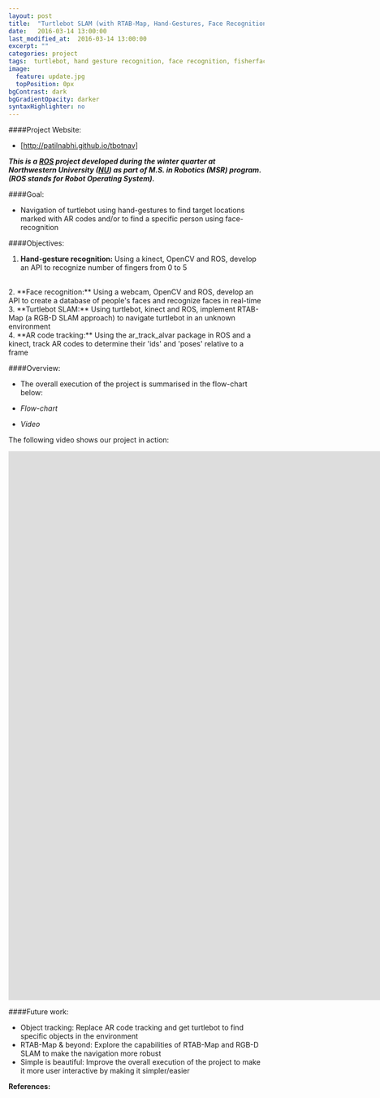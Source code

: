 ```yaml
---
layout: post
title:  "Turtlebot SLAM (with RTAB-Map, Hand-Gestures, Face Recognition & AR Code Tracking)"
date:   2016-03-14 13:00:00
last_modified_at:  2016-03-14 13:00:00
excerpt: ""
categories: project
tags:  turtlebot, hand gesture recognition, face recognition, fisherfaces, OpenCv, robotics
image:
  feature: update.jpg
  topPosition: 0px
bgContrast: dark
bgGradientOpacity: darker
syntaxHighlighter: no
---
```

####Project Website:
* [http://patilnabhi.github.io/tbotnav]

***This is a [ROS] project developed during the winter quarter at Northwestern University ([NU]) as part of M.S. in Robotics (MSR) program.
(ROS stands for Robot Operating System).***

####Goal:

* Navigation of turtlebot using hand-gestures to find target locations marked with AR codes and/or to find a specific person using face-recognition

####Objectives:

1. **Hand-gesture recognition:** Using a kinect, OpenCV and ROS, develop an API to recognize number of fingers from 0 to 5  
<br>
2. **Face recognition:** Using a webcam, OpenCV and ROS, develop an API to create a database of people's faces and recognize faces in real-time  
<br>
3. **Turtlebot SLAM:** Using turtlebot, kinect and ROS, implement RTAB-Map (a RGB-D SLAM approach) to navigate turtlebot in an unknown environment  
<br>
4. **AR code tracking:** Using the ar_track_alvar package in ROS and a kinect, track AR codes to determine their 'ids' and 'poses' relative to a frame

####Overview:

* The overall execution of the project is summarised in the flow-chart below:

* *Flow-chart*

* *Video*

The following video shows our project in action:

<p><center><iframe width="1920" height="1080" src="https://www.youtube.com/embed/ZZ2A0e9FO-M" frameborder="0" allowfullscreen></iframe></center></p>

####Future work:
    
* Object tracking: Replace AR code tracking and get turtlebot to find specific objects in the environment
* RTAB-Map & beyond: Explore the capabilities of RTAB-Map and RGB-D SLAM to make the navigation more robust
* Simple is beautiful: Improve the overall execution of the project to make it more user interactive by making it simpler/easier

**References:**


[http://patilnabhi.github.io/tbotnav]: http://patilnabhi.github.io/tbotnav
[ROS]: http://www.ros.org/
[NU]: http://www.mccormick.northwestern.edu/robotics/
[OpenCV]: http://opencv.org/
[Rviz]: http://wiki.ros.org/rviz